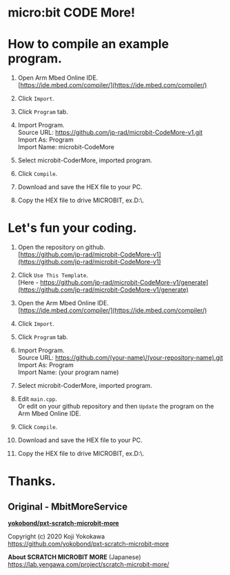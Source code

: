 # micro:bit CODE More!

# How to compile an example program.

1. Open Arm Mbed Online IDE.  
[https://ide.mbed.com/compiler/](https://ide.mbed.com/compiler/)  

1. Click `Import`.

1. Click `Program` tab.

1. Import Program.  
Source URL: https://github.com/jp-rad/microbit-CodeMore-v1.git  
Import As: Program  
Import Name: microbit-CodeMore  

1. Select microbit-CoderMore, imported program.  

1. Click `Compile`.  

1. Download and save the HEX file to your PC.  

1. Copy the HEX file to drive MICROBIT, ex.D:\\.  

# Let's fun your coding.

1. Open the repository on github.  
[https://github.com/jp-rad/microbit-CodeMore-v1](https://github.com/jp-rad/microbit-CodeMore-v1)

1. Click `Use This Template`.  
[Here - https://github.com/jp-rad/microbit-CodeMore-v1/generate](https://github.com/jp-rad/microbit-CodeMore-v1/generate)

1. Open the Arm Mbed Online IDE.  
[https://ide.mbed.com/compiler/](https://ide.mbed.com/compiler/)  

1. Click `Import`.

1. Click `Program` tab.

1. Import Program.  
Source URL: https://github.com/(your-name)/(your-repository-name).git  
Import As: Program  
Import Name: (your program name)  

1. Select microbit-CoderMore, imported program.  

1. Edit `main.cpp`.  
Or edit on your github repository and then `Update` the program on the Arm Mbed Online IDE.

1. Click `Compile`.  

1. Download and save the HEX file to your PC.  

1. Copy the HEX file to drive MICROBIT, ex.D:\\.  


# Thanks.

## Original - MbitMoreService

[**yokobond/pxt-scratch-microbit-more**](https://github.com/yokobond/pxt-scratch-microbit-more)

Copyright (c) 2020 Koji Yokokawa  
https://github.com/yokobond/pxt-scratch-microbit-more  

**About SCRATCH MICROBIT MORE** (Japanese)  
https://lab.yengawa.com/project/scratch-microbit-more/  
